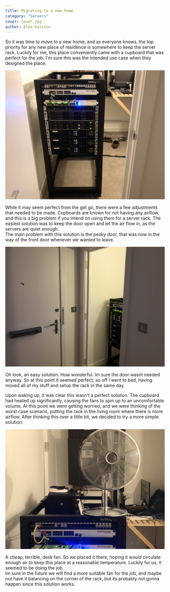 ```yaml
---
title: Migrating to a new home
category: "Servers"
cover: cover.jpg
author: Alex Kalinin
---
```


So it was time to move to a new home, and as everyone knows, the top priority for any new place of residence is somewhere to keep the server rack.
Luckily for me, this place conveniently came with a cupboard that was perfect for the job. I'm sure this was the intended use case when they designed the place.

![Server rack in cupboard](cover.jpg)

While it may seem perfect from the get go, there were a few adjustments that needed to be made. Cupboards are known for not having any airflow, and this is a big problem if you intend on using them for a server rack. 
The easiest solution was to keep the door open and let the air flow in, as the servers are quiet enough.  
The main problem with this solution is the pesky door, that was now in the way of the front door whenever we wanted to leave.

![Removed door](door.jpg)

Oh look, an easy solution. How wonderful. Im sure the door wasnt needed anyway.
So at this point it seemed perfect, so off I went to bed, having moved all of my stuff and setup the rack in the same day.

Upon waking up, it was clear this wasn't a perfect solution. The cupboard had heated up significantly, causing the fans to spin up to an uncomfortable volume.
At this point we were getting worried, and we were thinking of the worst case scenario, putting the rack in the living room where there is more airflow.
After thinking this over a little bit, we decided to try a more simple solution.

![Fan](fan.jpg)

A cheap, terrible, desk fan. So we placed it there, hoping it would circulate enough air to keep this place at a reasonable temperature. Luckily for us, it seemed to be doing the job.  
Im sure in the future we will find a more suitable fan for the job, and maybe not have it balancing on the corner of the rack, but its probably not gonna happen since this solution works.
